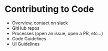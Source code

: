 # Contributing to Code

* Overview, contact on slack
* GitHub repos
* Processes (open an issue, open a PR, etc…)
* Code Guidelines
* UI Guidelines
